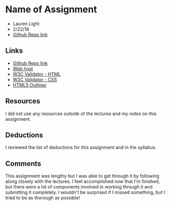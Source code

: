 # Name of Assignment
* Lauren Light
* 2/22/18
* [Github Repo link](https://github.com/laurenmlight/project_transformation_light_lauren)

## Links
* [Github Repo link](https://github.com/laurenmlight/project_transformation_light_lauren)
* [Web host](http://www.lightcreativestudio.com/project_transformation_light_lauren/)
* [W3C Validator - HTML](https://validator.w3.org/check?uri=https%3A%2F%2Fjigsaw.w3.org%2Fcss-validator%2Fvalidator%3Furi%3Dhttp%253A%252F%252Fwww.lightcreativestudio.com%252Fproject_transformation_light_lauren%252F%26profile%3Dcss3svg%26usermedium%3Dall%26warning%3D1%26vextwarning%3D%26lang%3Den&charset=%28detect+automatically%29&doctype=Inline&group=0)
* [W3C Validator - CSS](https://jigsaw.w3.org/css-validator/validator?uri=http%3A%2F%2Fwww.lightcreativestudio.com%2Fproject_transformation_light_lauren%2F&profile=css3svg&usermedium=all&warning=1&vextwarning=&lang=en)
* [HTML5 Outliner](https://gsnedders.html5.org/outliner/process.py?url=http%3A%2F%2Fwww.lightcreativestudio.com%2Fproject_transformation_light_lauren%2F)

## Resources
I did not use
any resources outside of the lectures and my notes on this assignment.

## Deductions
I reviewed the list of deductions for this assignment and in the syllabus.

## Comments
This assignment was lengthy but I was able to get through it by following along closely with the lectures. I feel accomplished now that I'm finished, but there were a lot of components involved in working through it and submitting it completely. I wouldn't be surprised if I missed something, but I tried to be as thorough as possible!
